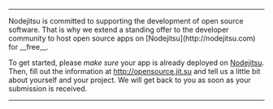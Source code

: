<hr>
Nodejitsu is committed to supporting the development of open source software. That is why we extend a standing offer to the developer community to host open source apps on [Nodejitsu](http://nodejitsu.com) for __free__.

To get started, please *make sure* your app is already deployed on [Nodejitsu](http://nodejitsu.com). Then, fill out the information at <http://opensource.jit.su> and tell us a little bit about yourself and your project. We will get back to you as soon as your submission is received.
<hr>

[meta:title]: <> (Free hosting for Open Source)
